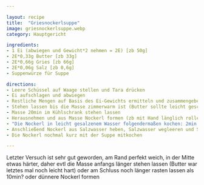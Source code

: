 ```yaml
---

layout: recipe
title:  "Griesnockerlsuppe"
image: griesnockerlsuppe.webp
category: Hauptgericht

ingredients:
- 1 Ei (abwiegen und Gewicht*2 nehmen = 2E) [zb 50g]
- 2E*0,33g Butter [zb 33g]
- 2E*0,66g Gries [zb 66g]
- 2E*0,06g Salz [zb 0,6g]
- Suppenwürze für Suppe

directions:
- Leere Schüssel auf Waage stellen und Tara drücken
- Ei aufschlagen und abwiegen
- Restliche Mengen auf Basis des Ei-Gewichts ermitteln und zusammengeben
- Stehen lassen bis die Masse zimmerwarm ist (Butter sollte leicht geschmolzen sein)
- Masse 20min im Kühlschrank stehen lassen
- Herausnehmen und aus Masse Nockerl formen (zb mit Hand länglich rollen)
- "Die Nockerl in leicht gesalzenem Wasser folgendermaßen kochen: 2min mit Deckel (wallend Stufe 8), danach 8min Stufe 6 Deckel schräg, danach 10min abgedreht) (evtl direkt in Suppe kochen, macht die Nockerl vmtl fester aber schmecken evtl besser?)"
- Anschließend Nockerl aus Salzwasser heben, Salzwasser wegleeren und Suppe aufstellen
- Die Nockerl nochmal kurz mit der Suppe mitkochen

---
```


Letzter Versuch ist sehr gut geworden, am Rand perfekt weich, in der Mitte etwas härter, daher evtl die Masse anfangs länger stehen lassen (Butter war letztes mal noch leicht hart) oder am Schluss noch länger rasten lassen als 10min? oder dünnere Nockerl formen
